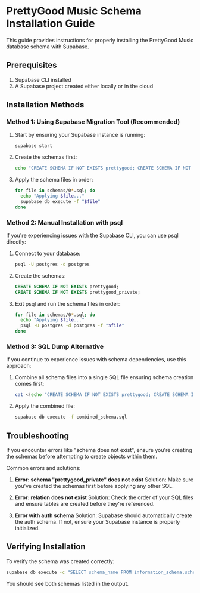 # PrettyGood Music Schema Installation Guide

This guide provides instructions for properly installing the PrettyGood Music database schema with Supabase.

## Prerequisites

1. Supabase CLI installed
2. A Supabase project created either locally or in the cloud

## Installation Methods

### Method 1: Using Supabase Migration Tool (Recommended)

1. Start by ensuring your Supabase instance is running:
   ```bash
   supabase start
   ```

2. Create the schemas first:
   ```bash
   echo "CREATE SCHEMA IF NOT EXISTS prettygood; CREATE SCHEMA IF NOT EXISTS prettygood_private;" | supabase db execute
   ```

3. Apply the schema files in order:
   ```bash
   for file in schemas/0*.sql; do
     echo "Applying $file..."
     supabase db execute -f "$file"
   done
   ```

### Method 2: Manual Installation with psql

If you're experiencing issues with the Supabase CLI, you can use psql directly:

1. Connect to your database:
   ```bash
   psql -U postgres -d postgres
   ```

2. Create the schemas:
   ```sql
   CREATE SCHEMA IF NOT EXISTS prettygood;
   CREATE SCHEMA IF NOT EXISTS prettygood_private;
   ```

3. Exit psql and run the schema files in order:
   ```bash
   for file in schemas/0*.sql; do
     echo "Applying $file..."
     psql -U postgres -d postgres -f "$file"
   done
   ```

### Method 3: SQL Dump Alternative

If you continue to experience issues with schema dependencies, use this approach:

1. Combine all schema files into a single SQL file ensuring schema creation comes first:
   ```bash
   cat <(echo "CREATE SCHEMA IF NOT EXISTS prettygood; CREATE SCHEMA IF NOT EXISTS prettygood_private;") schemas/0*.sql > combined_schema.sql
   ```

2. Apply the combined file:
   ```bash
   supabase db execute -f combined_schema.sql
   ```

## Troubleshooting

If you encounter errors like "schema does not exist", ensure you're creating the schemas before attempting to create objects within them.

Common errors and solutions:

1. **Error: schema "prettygood_private" does not exist**
   Solution: Make sure you've created the schemas first before applying any other SQL.

2. **Error: relation does not exist**
   Solution: Check the order of your SQL files and ensure tables are created before they're referenced.

3. **Error with auth schema**
   Solution: Supabase should automatically create the auth schema. If not, ensure your Supabase instance is properly initialized.

## Verifying Installation

To verify the schema was created correctly:

```bash
supabase db execute -c "SELECT schema_name FROM information_schema.schemata WHERE schema_name IN ('prettygood', 'prettygood_private')"
```

You should see both schemas listed in the output.
